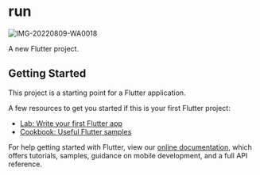 # run
![IMG-20220809-WA0018](https://user-images.githubusercontent.com/58340907/192155455-d55a5c78-57c0-45fb-9bf7-7bac4dc14ea8.jpg)

A new Flutter project.

## Getting Started

This project is a starting point for a Flutter application.

A few resources to get you started if this is your first Flutter project:

- [Lab: Write your first Flutter app](https://flutter.dev/docs/get-started/codelab)
- [Cookbook: Useful Flutter samples](https://flutter.dev/docs/cookbook)

For help getting started with Flutter, view our
[online documentation](https://flutter.dev/docs), which offers tutorials,
samples, guidance on mobile development, and a full API reference.
